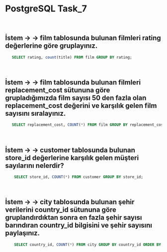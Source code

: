 # PostgreSQL Task_7

<br>

## İstem → → film tablosunda bulunan filmleri rating değerlerine göre gruplayınız.
```sql
   SELECT rating, count(title) FROM film GROUP BY rating;
```

<br>

## İstem → → film tablosunda bulunan filmleri replacement_cost sütununa göre grupladığımızda film sayısı 50 den fazla olan replacement_cost değerini ve karşılık gelen film sayısını sıralayınız.
```sql
   SELECT replacement_cost, COUNT(*) FROM film GROUP BY replacement_cost HAVING COUNT(*) > 50;
```

<br>

## İstem → → customer tablosunda bulunan store_id değerlerine karşılık gelen müşteri sayılarını nelerdir?
```sql
    SELECT store_id, COUNT(*) FROM customer GROUP BY store_id;
```

<br>

## İstem → → city tablosunda bulunan şehir verilerini country_id sütununa göre gruplandırdıktan sonra en fazla şehir sayısı barındıran country_id bilgisini ve şehir sayısını paylaşınız.
```sql
    SELECT country_id, COUNT(*) FROM city GROUP BY country_id ORDER BY COUNT(*) DESC LIMIT 1;
```